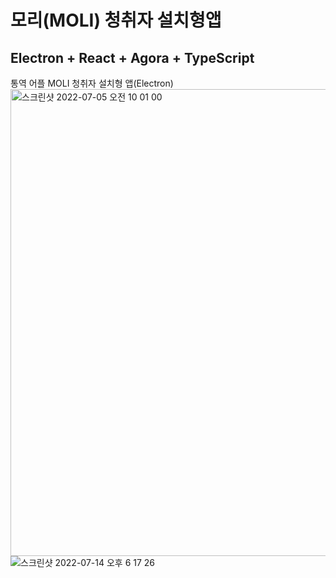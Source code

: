 # 모리(MOLI) 청취자 설치형앱

## Electron + React + Agora + TypeScript

통역 어플 MOLI 청취자 설치형 앱(Electron)
<img width="747" alt="스크린샷 2022-07-05 오전 10 01 00" src="https://user-images.githubusercontent.com/25785760/179478237-22196f2c-6259-4fb9-94ae-8f5d8662f061.png">
![스크린샷 2022-07-14 오후 6 17 26](https://user-images.githubusercontent.com/25785760/179478270-c69a5a88-ce9d-4e6c-ba94-93d585082d93.png)
